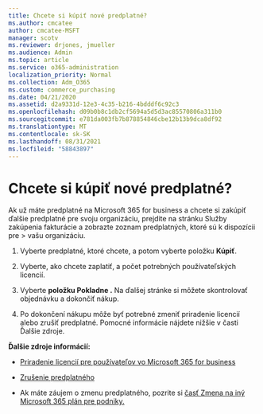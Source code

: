 ```yaml
---
title: Chcete si kúpiť nové predplatné?
ms.author: cmcatee
author: cmcatee-MSFT
manager: scotv
ms.reviewer: drjones, jmueller
ms.audience: Admin
ms.topic: article
ms.service: o365-administration
localization_priority: Normal
ms.collection: Adm_O365
ms.custom: commerce_purchasing
ms.date: 04/21/2020
ms.assetid: d2a9331d-12e3-4c35-b216-4bdddf6c92c3
ms.openlocfilehash: d09b0b8c1db2cf5694a5d5d3ac85570806a311b0
ms.sourcegitcommit: e781da003fb7b878854846cbe12b13b9dca8df92
ms.translationtype: MT
ms.contentlocale: sk-SK
ms.lasthandoff: 08/31/2021
ms.locfileid: "58843897"
---
```

# <a name="looking-to-buy-a-new-subscription"></a>Chcete si kúpiť nové predplatné?

Ak už máte predplatné na Microsoft 365 for business a chcete si zakúpiť ďalšie  predplatné pre svoju organizáciu, prejdite na stránku Služby zakúpenia fakturácie a zobrazte zoznam predplatných, ktoré sú k dispozícii pre \> [](https://go.microsoft.com/fwlink/p/?linkid=868433) vašu organizáciu.
 
1. Vyberte predplatné, ktoré chcete, a potom vyberte položku **Kúpiť**.

2. Vyberte, ako chcete zaplatiť, a počet potrebných používateľských licencií.

3. Vyberte **položku Pokladne .** Na ďalšej stránke si môžete skontrolovať objednávku a dokončiť nákup.

4. Po dokončení nákupu môže byť potrebné zmeniť priradenie licencií alebo zrušiť predplatné. Pomocné informácie nájdete nižšie v časti Ďalšie zdroje.

 **Ďalšie zdroje informácií:**
  
- [Priradenie licencií pre používateľov vo Microsoft 365 for business](https://docs.microsoft.com/microsoft-365/admin/add-users/add-users)
    
- [Zrušenie predplatného](https://docs.microsoft.com/microsoft-365/commerce/subscriptions/cancel-your-subscription)
    
- Ak máte záujem o zmenu predplatného, pozrite si [časť Zmena na iný Microsoft 365 plán pre podniky.](https://docs.microsoft.com/microsoft-365/commerce/subscriptions/switch-to-a-different-plan)